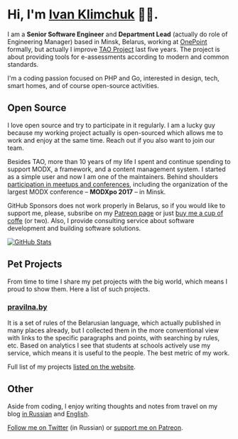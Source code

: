 # Hi, I'm [Ivan Klimchuk](https://klimchuk.com/) 👋🏼.

I am a **Senior Software Engineer** and **Department Lead** (actually do role of Engineering Manager) based in Minsk, Belarus, working at [OnePoint](https://1pt.com/) formally, but actually I improve [TAO Project](https://www.taotesting.com/) last five years. The project is about providing tools for e-assessments according to modern and common standards.

I'm a coding passion focused on PHP and Go, interested in design, tech, smart homes, and of course open-source activities.

## Open Source

I love open source and try to participate in it regularly. I am a lucky guy because my working project actually is open-sourced which allows me to work and enjoy at the same time. Reach out if you also want to join our team.

Besides TAO, more than 10 years of my life I spent and continue spending to support MODX, a framework, and a content management system. I started as a simple user and now I am one of the maintainers. Behind shoulders [participation in meetups and conferences](https://klimchuk.com/talks/), including the organization of the largest MODX conference – **MODXpo 2017** – in Minsk.

GitHub Sponsors does not work properly in Belarus, so if you would like to support me, please, subsribe on my [Patreon page](https://www.patreon.com/ivanklimchuk) or just [buy me a cup of coffe](https://www.buymeacoffee.com/alroniks) (or two). Also, I provide consulting service about software development and building software solutions.

[![GitHub Stats](https://github-readme-stats.vercel.app/api?username=alroniks)](https://github.com/anuraghazra/github-readme-stats)

## Pet Projects

From time to time I share my pet projects with the big world, which means I proud to show them. Here a list of such projects.

### [pravilna.by](https://pravilna.by/)
It is a set of rules of the Belarusian language, which actually published in many places already, but I collected them in the more conventional view with links to the specific paragraphs and points, with searching by rules, etc. Based on analytics I see that students at schools actively use my service, which means it is useful to the people. The best metric of my work.

Full list of my projects [listed on the website](https://klimchuk.com/projects/).

## Other

Aside from coding, I enjoy writing thoughts and notes from travel on my blog [in Russian](https://klimchuk.by/notes/) and [English](https://klimchuk.com/notes/).

[Follow me on Twitter](https://twitter.com/iklimchuk) (in Russian) or [support me on Patreon](https://www.patreon.com/ivanklimchuk).
